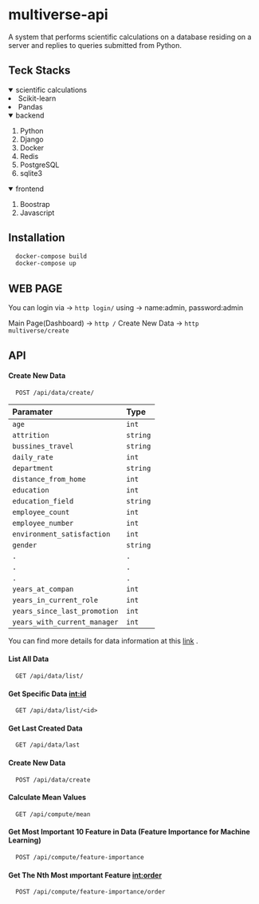 # multiverse-api
A system that performs scientific calculations on a database residing on a server and replies to queries submitted from Python.

## Teck Stacks
</details>
<details open="open">
    <summary>scientific calculations</summary>
  </ol>  
    <li><a>Scikit-learn</a></li>
    <li><a>Pandas</a></li>
  </ol>
</details>
<details open="open">
    <summary>backend</summary>
  <ol>
    <li><a>Python</a></li>
    <li><a>Django</a></li>
    <li><a>Docker</a></li>
    <li><a>Redis</a></li>
    <li><a>PostgreSQL</a></li>
    <li><a>sqlite3</a></li>
  </ol>
</details>
<details open="open">
  <summary>frontend</summary>
   <ol>
    <li><a>Boostrap</a></li>
    <li><a>Javascript</a></li>
  </ol>

## Installation 

```bash 
  docker-compose build
  docker-compose up
```
 
## WEB PAGE

You can login via -> ```http login/```
using -> name:admin, password:admin

Main Page(Dashboard) -> ```http /```
Create New Data -> ```http multiverse/create```
 
## API 

#### Create New Data

```http
  POST /api/data/create/
```

| Paramater | Type     | 
| :-------- | :------- | 
| `age` | `int` |  |
| `attrition` | `string` 
| `bussines_travel` | `string` 
| `daily_rate` | `int` 
| `department` | `string`
| `distance_from_home` | `int`
| `education` | `int` |
| `education_field` | `string`
| `employee_count` | `int`
| `employee_number` | `int` 
| `environment_satisfaction` | `int` 
| `gender` | `string`
| `.` | `.` 
| `.` | `.` 
| `.` | `.` 
| `years_at_compan` | `int`
| `years_in_current_role` | `int`
| `years_since_last_promotion` | `int`
| `years_with_current_manager` | `int`

You can find more details for data information at this [link](https://www.kaggle.com/pavansubhasht/ibm-hr-analytics-attrition-dataset)
.

#### List All Data

```http
  GET /api/data/list/
```
#### Get Specific Data <int:id>

```http
  GET /api/data/list/<id>
```
#### Get Last Created Data

```http
  GET /api/data/last
```

#### Create New Data

```http
  POST /api/data/create
```

#### Calculate Mean Values

```http
  GET /api/compute/mean
```

#### Get Most Important 10 Feature in Data (Feature Importance for Machine Learning)

```http
  POST /api/compute/feature-importance
```

#### Get The Nth Most ımportant Feature <int:order>

```http
  POST /api/compute/feature-importance/order
```


